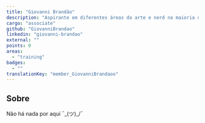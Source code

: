 ```yaml
---
title: "Giovanni Brandão"
description: "Aspirante em diferentes áreas da arte e nerd na maioria das horas. Let's be friends!"
cargo: "associate"
github: "GiovanniBrandao"
linkedin: "giovanni-brandao"
external: ""
points: 0
areas:
  - "training"
badges:
  - ""
translationKey: "member_GiovanniBrandaoo"
---
```

## Sobre
Não há nada por aqui ¯\_(ツ)_/¯
